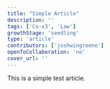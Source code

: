 ```yaml
---
title: "Simple Article"
description: ''
tags: ['Co-x3', 'Law']
growthStage: 'seedling'
type: 'article'
contributors: ['joshwingreene']
openToCollaboration: 'no'
cover_url: ''
---
```


This is a simple test article.